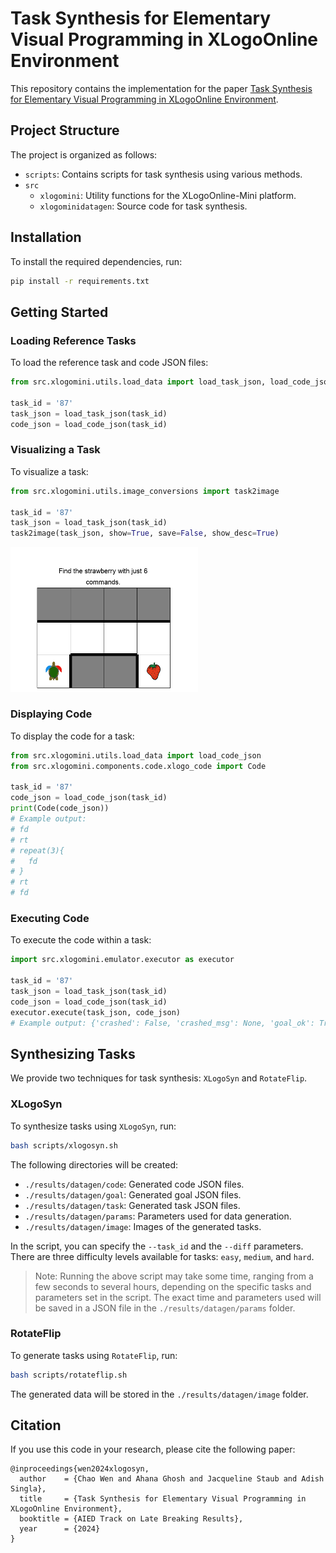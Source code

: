 # Task Synthesis for Elementary Visual Programming in XLogoOnline Environment

This repository contains the implementation for the paper [Task Synthesis for Elementary Visual Programming in XLogoOnline Environment](https://arxiv.org/abs/2405.02173).

## Project Structure

The project is organized as follows:
- `scripts`: Contains scripts for task synthesis using various methods.
- `src`
  - `xlogomini`: Utility functions for the XLogoOnline-Mini platform.
  - `xlogominidatagen`: Source code for task synthesis.

## Installation

To install the required dependencies, run:
```bash
pip install -r requirements.txt
```

## Getting Started

### Loading Reference Tasks
To load the reference task and code JSON files:
```python
from src.xlogomini.utils.load_data import load_task_json, load_code_json

task_id = '87'
task_json = load_task_json(task_id)
code_json = load_code_json(task_id)
```

### Visualizing a Task
To visualize a task:
```python
from src.xlogomini.utils.image_conversions import task2image

task_id = '87'
task_json = load_task_json(task_id)
task2image(task_json, show=True, save=False, show_desc=True)
```

<img src="misc/task87.png" alt="task87.png" width="300"/>


### Displaying Code
To display the code for a task:
```python
from src.xlogomini.utils.load_data import load_code_json
from src.xlogomini.components.code.xlogo_code import Code

task_id = '87'
code_json = load_code_json(task_id)
print(Code(code_json))
# Example output:
# fd
# rt
# repeat(3){
#   fd
# }
# rt
# fd
```

### Executing Code
To execute the code within a task:
```python
import src.xlogomini.emulator.executor as executor

task_id = '87'
task_json = load_task_json(task_id)
code_json = load_code_json(task_id)
executor.execute(task_json, code_json)
# Example output: {'crashed': False, 'crashed_msg': None, 'goal_ok': True, 'cons_ok': True, 'err_msg': 'OK'}
```

## Synthesizing Tasks

We provide two techniques for task synthesis: `XLogoSyn` and `RotateFlip`.

### XLogoSyn

To synthesize tasks using `XLogoSyn`, run:
```bash
bash scripts/xlogosyn.sh
```

The following directories will be created:
- `./results/datagen/code`: Generated code JSON files.
- `./results/datagen/goal`: Generated goal JSON files.
- `./results/datagen/task`: Generated task JSON files.
- `./results/datagen/params`: Parameters used for data generation.
- `./results/datagen/image`: Images of the generated tasks.

In the script, you can specify the `--task_id` and the `--diff` parameters. There are three difficulty levels available for tasks: `easy`, `medium`, and `hard`.



> Note: Running the above script may take some time, ranging from a few seconds to several hours, depending on the specific tasks and parameters set in the script. The exact time and parameters used will be saved in a JSON file in the `./results/datagen/params` folder.



### RotateFlip

To generate tasks using `RotateFlip`, run:
```bash
bash scripts/rotateflip.sh
```

The generated data will be stored in the `./results/datagen/image` folder.

## Citation

If you use this code in your research, please cite the following paper:
```
@inproceedings{wen2024xlogosyn,
  author    = {Chao Wen and Ahana Ghosh and Jacqueline Staub and Adish Singla},
  title     = {Task Synthesis for Elementary Visual Programming in XLogoOnline Environment},
  booktitle = {AIED Track on Late Breaking Results},
  year      = {2024}
}
```
